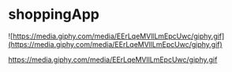 # shoppingApp


![https://media.giphy.com/media/EErLqeMVllLmEpcUwc/giphy.gif](https://media.giphy.com/media/EErLqeMVllLmEpcUwc/giphy.gif)

https://media.giphy.com/media/EErLqeMVllLmEpcUwc/giphy.gif
